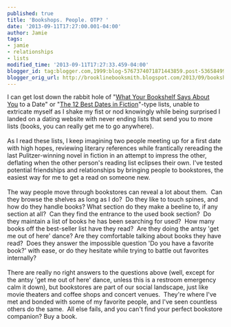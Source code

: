 ```yaml
---
published: true
title: 'Bookshops. People. OTP? '
date: '2013-09-11T17:27:00.001-04:00'
author: Jamie
tags:
- jamie
- relationships
- lists
modified_time: '2013-09-11T17:27:33.459-04:00'
blogger_id: tag:blogger.com,1999:blog-5767374071871443859.post-5365849904039777047
blogger_orig_url: http://brooklinebooksmith.blogspot.com/2013/09/bookshops-people-otp.html
---
```


I can get lost down the rabbit hole of "<a href="http://www.howaboutwe.com/date-report/what-your-bookshelf-says-about-you-to-a-date/" target="_blank">What Your Bookshelf Says About You</a>&nbsp;to a Date" or "<a href="http://www.howaboutwe.com/date-report/the-12-best-dates-in-fiction/" target="_blank">The 12 Best Dates in Fiction</a>"-type lists, unable to extricate myself as I shake my fist or nod knowingly while being surprised I landed on a dating website with never ending lists that send you to more lists (books, you can really get me to go anywhere).<br /><br />As I read these lists, I keep imagining two people meeting up for a first date with high hopes, reviewing literary references while frantically rereading the last Pulitzer-winning novel in fiction in an attempt to impress the other, deflating when the other person's reading list eclipses their own. I've tested potential friendships and relationships by bringing people to bookstores, the easiest way for me to get a read on someone new. <br /><br />The way people move through bookstores can reveal a lot about them. &nbsp;Can they browse the shelves as long as I do? &nbsp;Do they like to touch spines, and how do they handle books? What section do they make a beeline to, if any section at all? &nbsp;Can they find the entrance to the used book section? &nbsp;Do they maintain a list of books he has been searching for used? &nbsp;How many books off the best-seller list have they read? &nbsp;Are they doing the antsy 'get me out of here' dance? Are they comfortable talking about books they have read? &nbsp;Does they answer the impossible question 'Do you have a favorite book?' with ease, or do they hesitate while trying to battle out favorites internally?<br /><br />There are really no right answers to the questions above (well, except for the antsy 'get me out of here' dance, unless this is a restroom emergency calm it down), but bookstores are part of our social landscape, just like movie theaters and coffee shops and concert venues. &nbsp;They're where I've met and bonded with some of my favorite people, and I've seen countless others do the same. &nbsp;All else fails, and you can't find your perfect bookstore companion? Buy a book.